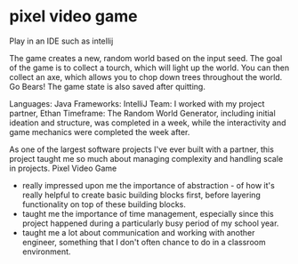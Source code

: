 # pixel video game
Play in an IDE such as intellij

The game creates a new, random world based on the input seed. The goal of the game is to collect a tourch, which will light up the world. You can then collect an axe, which allows you to chop down trees throughout the world. Go Bears! The game state is also saved after quitting.

Languages: Java
Frameworks: IntelliJ
Team: I worked with my project partner, Ethan
Timeframe: The Random World Generator, including initial ideation and structure, was completed in a week, while the interactivity and game mechanics were completed the week after.

As one of the largest software projects I've ever built with a partner, this project taught me so much about managing complexity and handling scale in projects. Pixel Video Game

* really impressed upon me the importance of abstraction - of how it's really helpful to create basic building blocks first, before layering functionality on top of these building blocks.
* taught me the importance of time management, especially since this project happened during a particularly busy period of my school year.
* taught me a lot about communication and working with another engineer, something that I don't often chance to do in a classroom environment.

